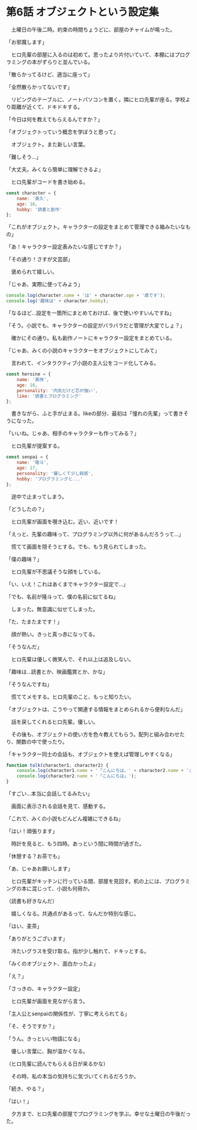 # 第6話 オブジェクトという設定集

　土曜日の午後二時。約束の時間ちょうどに、部屋のチャイムが鳴った。

「お邪魔します」

　ヒロ先輩の部屋に入るのは初めて。思ったより片付いていて、本棚にはプログラミングの本がずらりと並んでいる。

「散らかってるけど、適当に座って」

「全然散らかってないです」

　リビングのテーブルに、ノートパソコンを置く。隣にヒロ先輩が座る。学校より距離が近くて、ドキドキする。

「今日は何を教えてもらえるんですか？」

「オブジェクトっていう概念を学ぼうと思って」

　オブジェクト。また新しい言葉。

「難しそう...」

「大丈夫。みくなら簡単に理解できるよ」

　ヒロ先輩がコードを書き始める。

```javascript
const character = {
    name: '美久',
    age: 16,
    hobby: '読書と創作'
};
```

「これがオブジェクト。キャラクターの設定をまとめて管理できる箱みたいなもの」

「あ！キャラクター設定表みたいな感じですか？」

「その通り！さすが文芸部」

　褒められて嬉しい。

「じゃあ、実際に使ってみよう」

```javascript
console.log(character.name + 'は' + character.age + '歳です');
console.log('趣味は' + character.hobby);
```

「なるほど...設定を一箇所にまとめておけば、後で使いやすいんですね」

「そう。小説でも、キャラクターの設定がバラバラだと管理が大変でしょ？」

　確かにその通り。私も創作ノートにキャラクター設定をまとめている。

「じゃあ、みくの小説のキャラクターをオブジェクトにしてみて」

　言われて、インタラクティブ小説の主人公をコード化してみる。

```javascript
const heroine = {
    name: '美咲',
    age: 16,
    personality: '内気だけど芯が強い',
    like: '読書とプログラミング'
};
```

　書きながら、ふと手が止まる。likeの部分、最初は「憧れの先輩」って書きそうになった。

「いいね。じゃあ、相手のキャラクターも作ってみる？」

　ヒロ先輩が提案する。

```javascript
const senpai = {
    name: '隆斗',
    age: 17,
    personality: '優しくて少し鈍感',
    hobby: 'プログラミングと...'
};
```

　途中で止まってしまう。

「どうしたの？」

　ヒロ先輩が画面を覗き込む。近い、近いです！

「えっと、先輩の趣味って、プログラミング以外に何があるんだろうって...」

　慌てて画面を隠そうとする。でも、もう見られてしまった。

「僕の趣味？」

　ヒロ先輩が不思議そうな顔をしている。

「い、いえ！これはあくまでキャラクター設定で...」

「でも、名前が隆斗って、僕の名前に似てるね」

　しまった。無意識に似せてしまった。

「た、たまたまです！」

　顔が熱い。きっと真っ赤になってる。

「そうなんだ」

　ヒロ先輩は優しく微笑んで、それ以上は追及しない。

「趣味は...読書とか、映画鑑賞とか、かな」

「そうなんですね」

　慌ててメモする。ヒロ先輩のこと、もっと知りたい。

「オブジェクトは、こうやって関連する情報をまとめられるから便利なんだ」

　話を戻してくれるヒロ先輩。優しい。

　その後も、オブジェクトの使い方を色々教えてもらう。配列と組み合わせたり、関数の中で使ったり。

「キャラクター同士の会話も、オブジェクトを使えば管理しやすくなる」

```javascript
function talk(character1, character2) {
    console.log(character1.name + '「こんにちは、' + character2.name + 'さん」');
    console.log(character2.name + '「こんにちは」');
}
```

「すごい...本当に会話してるみたい」

　画面に表示される会話を見て、感動する。

「これで、みくの小説もどんどん複雑にできるね」

「はい！頑張ります」

　時計を見ると、もう四時。あっという間に時間が過ぎた。

「休憩する？お茶でも」

「あ、じゃあお願いします」

　ヒロ先輩がキッチンに行っている間、部屋を見回す。机の上には、プログラミングの本に混じって、小説も何冊か。

（読書も好きなんだ）

　嬉しくなる。共通点があるって、なんだか特別な感じ。

「はい、麦茶」

「ありがとうございます」

　冷たいグラスを受け取る。指が少し触れて、ドキッとする。

「みくのオブジェクト、面白かったよ」

「え？」

「さっきの、キャラクター設定」

　ヒロ先輩が画面を見ながら言う。

「主人公とsenpaiの関係性が、丁寧に考えられてる」

「そ、そうですか？」

「うん。きっといい物語になる」

　優しい言葉に、胸が温かくなる。

（ヒロ先輩に読んでもらえる日が来るかな）

　その時、私の本当の気持ちに気づいてくれるだろうか。

「続き、やる？」

「はい！」

　夕方まで、ヒロ先輩の部屋でプログラミングを学ぶ。幸せな土曜日の午後だった。